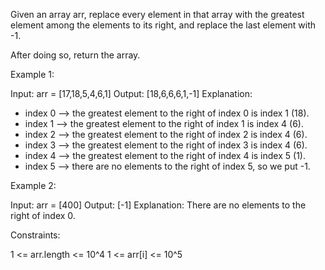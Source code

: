 Given an array arr, replace every element in that array with the greatest
element among the elements to its right, and replace the last element with
-1.

After doing so, return the array.


Example 1:


Input: arr = [17,18,5,4,6,1]
Output: [18,6,6,6,1,-1]
Explanation: 
- index 0 --> the greatest element to the right of index 0 is index 1 (18).
- index 1 --> the greatest element to the right of index 1 is index 4 (6).
- index 2 --> the greatest element to the right of index 2 is index 4 (6).
- index 3 --> the greatest element to the right of index 3 is index 4 (6).
- index 4 --> the greatest element to the right of index 4 is index 5 (1).
- index 5 --> there are no elements to the right of index 5, so we put -1.


Example 2:


Input: arr = [400]
Output: [-1]
Explanation: There are no elements to the right of index 0.



Constraints:


1 <= arr.length <= 10^4
1 <= arr[i] <= 10^5




